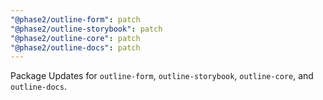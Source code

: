 ```yaml
---
"@phase2/outline-form": patch
"@phase2/outline-storybook": patch
"@phase2/outline-core": patch
"@phase2/outline-docs": patch
---
```


Package Updates for `outline-form`, `outline-storybook`, `outline-core`, and `outline-docs`. 

